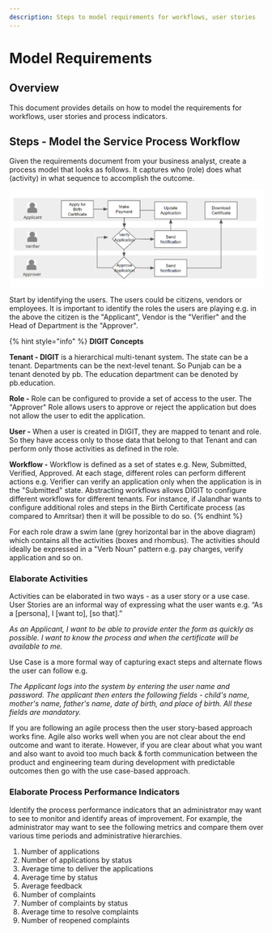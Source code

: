 ```yaml
---
description: Steps to model requirements for workflows, user stories
---
```


# Model Requirements

## Overview

This document provides details on how to model the requirements for workflows, user stories and process indicators.&#x20;

## **Steps - Model the Service Process Workflow**

Given the requirements document from your business analyst, create a process model that looks as follows. It captures who (role) does what (activity) in what sequence to accomplish the outcome.&#x20;

![Workflow diagram for  birth certificate registration](<../../.gitbook/assets/image (21).png>)

Start by identifying the users. The users could be citizens, vendors or employees. It is important to identify the roles the users are playing e.g. in the above the citizen is the "Applicant", Vendor is the "Verifier" and the Head of Department is the "Approver".&#x20;

{% hint style="info" %}
**DIGIT Concepts**

**Tenant - DIGIT** is a hierarchical multi-tenant system. The state can be a tenant. Departments can be the next-level tenant. So Punjab can be a tenant denoted by pb. The education department can be denoted by pb.education.&#x20;

**Role -** Role can be configured to provide a set of access to the user. The "Approver" Role allows users to approve or reject the application but does not allow the user to edit the application.&#x20;

**User -** When a user is created in DIGIT, they are mapped to tenant and role. So they have access only to those data that belong to that Tenant and can perform only those activities as defined in the role.&#x20;

**Workflow -** Workflow is defined as a set of states e.g. New, Submitted, Verified, Approved. At each stage, different roles can perform different actions e.g. Verifier can verify an application only when the application is in the "Submitted" state. Abstracting workflows allows DIGIT to configure different workflows for different tenants. For instance, if Jalandhar wants to configure additional roles and steps in the Birth Certificate process (as compared to Amritsar) then it will be possible to do so.&#x20;
{% endhint %}

For each role draw a swim lane (grey horizontal bar in the above diagram) which contains all the activities (boxes and rhombus). The activities should ideally be expressed in a "Verb Noun" pattern e.g. pay charges, verify application and so on.&#x20;

### **Elaborate Activities**

Activities can be elaborated in two ways - as a user story or a use case. User Stories are an informal way of expressing what the user wants e.g. “As a \[persona], I \[want to], \[so that].”&#x20;

_As an Applicant, I want to be able to provide enter the form as quickly as possible. I want to know the process and when the certificate will be available to me._&#x20;

Use Case is a more formal way of capturing exact steps and alternate flows the user can follow e.g.&#x20;

_The Applicant logs into the system by entering the user name and password. The applicant then enters the following fields - child's name, mother's name, father's name, date of birth, and place of birth. All these fields are mandatory._&#x20;

If you are following an agile process then the user story-based approach works fine. Agile also works well when you are not clear about the end outcome and want to iterate. However, if you are clear about what you want and also want to avoid too much back & forth communication between the product and engineering team during development with predictable outcomes then go with the use case-based approach.&#x20;

### **Elaborate Process Performance Indicators**

Identify the process performance indicators that an administrator may want to see to monitor and identify areas of improvement. For example, the administrator may want to see the following metrics and compare them over various time periods and administrative hierarchies.

1. Number of applications
2. Number of applications by status
3. Average time to deliver the applications
4. Average time by status
5. Average feedback
6. Number of complaints
7. Number of complaints by status
8. Average time to resolve complaints
9. Number of reopened complaints
